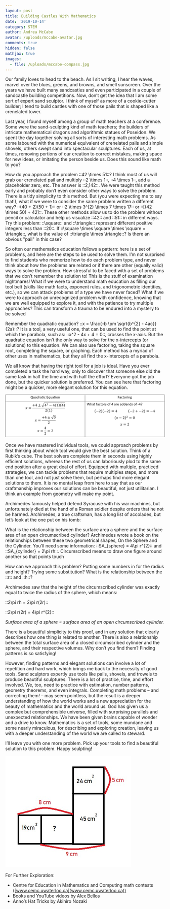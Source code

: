 ```yaml
---
layout: post
title: Building Castles With Mathematics
date: '2019-10-14'
category: STEM
author: Andrea McCabe
avatar: /uploads/mccabe-avatar.jpg
comments: true
hidden: false
mathjax: true
images:
  - file: /uploads/mccabe-compass.jpg
---
```

Our family loves to head to the beach. As I sit writing, I hear the waves, marvel over the blues, greens, and browns, and smell sunscreen. Over the years we have built many sandcastles and even participated in a couple of sandcastle building competitions. Now, don’t get the idea that I am some sort of expert sand sculptor. I think of myself as more of a cookie-cutter builder; I tend to build castles with one of those pails that is shaped like a crenelated tower.

Last year, I found myself among a group of math teachers at a conference. Some were the sand-sculpting kind of math teachers; the builders of intricate mathematical dragons and algorithmic statues of Poseidon. We spent the day together solving all sorts of interesting math problems. As some laboured with the numerical equivalent of crenelated pails and simple shovels, others swept sand into spectacular sculptures. Each of us, at times, removing portions of our creation to correct mistakes, making space for new ideas, or imitating the person beside us. Does this sound like math to you?

How do you approach the problem ::42 \times 51::? I think most of us will grab our crenelated pail and multiply ::2 \times 1::, ::4 \times 1::, add a placeholder zero, etc. The answer is ::2,142::. We were taught this method early and probably don’t even consider other ways to solve the problem. There is a tidy simplicity to this method. But (you were expecting me to say that!), what if we were to consider the same problem written a different way? ::(40 + 2)(50 + 1)::  or ::2 \times 3^{2} \times 7 \times 17:: or ::\[(42 \times 50) + 42]::. These other methods allow us to do the problem without pencil or calculator and help us visualize ::42:: and ::51:: in different ways. Try this problem: ::\square:: and ::\triangle:: represent different positive integers less than ::20::. If ::\square \times \square \times \square = \triangle::, what is the value of ::\triangle \times \triangle::? Is there an obvious "pail" in this case?

So often our mathematics education follows a pattern: here is a set of problems, and here are the steps to be used to solve them. I’m not surprised to find students who memorize how to do each problem type, and never think about how the problems are related or if there are other (equally valid) ways to solve the problem. How stressful to be faced with a set of problems that we don’t remember the solution to! This is the stuff of examination nightmares! What if we were to understand math education as filling our tool belt (skills like math facts, exponent rules, and trigonometric identities, etc.), so we can attack problems of a type we have never faced? What if we were to approach an unrecognized problem with confidence, knowing that we are well equipped to explore it, and with the patience to try multiple approaches? This can transform a trauma to be endured into a mystery to be solved

Remember the quadratic equation? ::x = \frac{-b \pm \sqrt{b^{2} - 4ac}}{2a}::? It is a tool, a very useful one, that can be used to find the point at which the parabola, such as: ::x^2 - 4x + 4 = 0::, crosses the x-axis. But the quadratic equation isn’t the only way to solve for the x-intercepts (or solutions) to this equation. We can also use factoring, taking the square root, completing the square, or graphing. Each method has a myriad of other uses in mathematics, but they all find the x-intercepts of a parabola. 

We all know that having the right tool for a job is ideal. Have you ever completed a task the hard way, only to discover that someone else did the same task in half the time and with half the effort? Everyone got the job done, but the quicker solution is preferred. You can see here that factoring might be a quicker, more elegant solution for this equation.

![null](/uploads/mccabe-quadratic-factor-table.jpg)

Once we have mastered individual tools, we could approach problems by first thinking about which tool would give the best solution. Think of a Rubik’s cube.  The best solvers complete them in seconds using highly efficient solutions, whereas the rest of us can laboriously plod to the same end position after a great deal of effort. Equipped with multiple, practiced strategies, we can tackle problems that require multiples steps, and more than one tool, and not just solve them, but perhaps find more elegant solutions to them.  It is no mental leap from here to say that as our craftmanship improves our solutions can be beautiful, not just utilitarian. I think an example from geometry will make my point.

Archimedes famously helped defend Syracuse with his war machines, but unfortunately died at the hand of a Roman soldier despite orders that he not be harmed. Archimedes, a true craftsman, has a long list of accolades, but let’s look at the one put on his tomb: 

What is the relationship between the surface area a sphere and the surface area of an open circumscribed cylinder? Archimedes wrote a book on the relationships between these two geometrical shapes, On the Sphere and the Cylinder. You’ll need some information: ::SA_{sphere} = 4\pi r^{2}:: and ::SA_{cylinder} = 2\pi rh::. Circumscribed means to draw one figure around another so that points touch

How can we approach this problem? Putting some numbers in for the radius and height? Trying some substitution? What is the relationship between the ::r:: and ::h::?

Archimedes saw that the height of the circumscribed cylinder was exactly equal to twice the radius of the sphere, which means:

::2\pi rh = 2\pi r(2r)::

::2\pi r(2r) = 4\pi r^{2}::

_Surface area of a sphere = surface area of an open circumscribed cylinder._

There is a beautiful simplicity to this proof, and in any solution that clearly describes how one thing is related to another. There is also a relationship between the total surface area of a closed circumscribed cylinder and the sphere, and their respective volumes. Why don’t you find them? Finding patterns is so satisfying!

However, finding patterns and elegant solutions can involve a lot of repetition and hard work, which brings me back to the necessity of good tools. Sand sculptors expertly use tools like pails, shovels, and trowels to produce beautiful sculptures. There is a lot of practice, time, and effort involved. We, too, need to practice with estimation, number patterns, geometry theorems, and even integrals. Completing math problems – and correcting them! – may seem pointless, but the result is a deeper understanding of how the world works and a new appreciation for the beauty of mathematics and the world around us. God has given us a complex but comprehensible universe, filled with surprising parallels and unexpected relationships. We have been given brains capable of wonder and a drive to know.  Mathematics is a set of tools, some mundane and some nearly miraculous, for describing and exploring creation, leaving us with a deeper understanding of the world we are called to steward. 

I’ll leave you with one more problem. Pick up your tools to find a beautiful solution to this problem. Happy sculpting!

![](/uploads/mccabe-squares.jpg)

For Further Exploration:

* Centre for Education in Mathematics and Computing math contests ([www.cemc.uwaterloo.ca](www.cemc.uwaterloo.ca))
* Books and YouTube videos by Alex Bellos
* Anno’s Hat Tricks by Akihiro Nozaki
